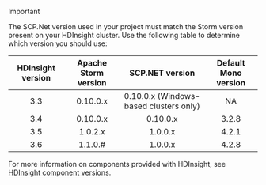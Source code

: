 > [!IMPORTANT]
> The SCP.Net version used in your project must match the Storm version present on your HDInsight cluster. Use the following table to determine which version you should use:
> 
> | HDInsight version | Apache Storm version | SCP.NET version | Default Mono version |
> |:---:|:---:|:---:|:---:|
> | 3.3 |0.10.0.x |0.10.0.x (Windows-based clusters only) | NA |
> | 3.4 |0.10.0.x |0.10.0.x | 3.2.8 |
> | 3.5 |1.0.2.x |1.0.0.x | 4.2.1 |
> | 3.6 |1.1.0.# | 1.0.0.x | 4.2.8 |
> 
> For more information on components provided with HDInsight, see [HDInsight component versions](../articles/hdinsight/hdinsight-component-versioning.md).


